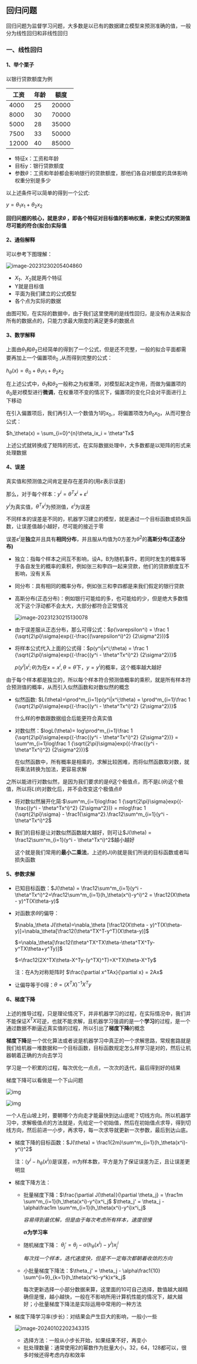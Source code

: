 ## 回归问题

回归问题为监督学习问题，大多数是以已有的数据建立模型来预测准确的值，一般分为线性回归和非线性回归

### 一、线性回归

#### 1、举个栗子

以银行贷款额度为例

| 工资  | 年龄 | 额度  |
| ----- | ---- | ----- |
| 4000  | 25   | 20000 |
| 8000  | 30   | 70000 |
| 5000  | 28   | 35000 |
| 7500  | 33   | 50000 |
| 12000 | 40   | 85000 |

- 特征x：工资和年龄
- 目标y：银行贷款额度
- 参数$\theta$：工资和年龄都会影响银行的贷款额度，那他们各自对额度的具体影响权重分别是多少

以上述条件可以简单的得到一个公式:

$y = \theta_1 x_1 + \theta_2 x_2$

**回归问题的核心，就是求$\theta$ ，即各个特征对目标值的影响权重，来使公式的预测值尽可能的符合(拟合)实际值**

#### 2、通俗解释

可以参考下图理解：

![image-20231230205404860](https://img2023.cnblogs.com/blog/2213660/202312/2213660-20231230205406737-1483645407.png)

- $X_1$、$X_2$就是两个特征
- Y就是目标值
- 平面为我们建立的公式模型
- 各个点为实际的数据

由图可知，在实际的数据中，由于我们这里使用的是线性回归，是没有办法来拟合所有的数据点的，只能力求最大限度的满足更多的数据点

#### 3、数学解释

上面由$\theta_1$和$\theta_2$已经简单的得到了一个公式，但是还不完整，一般的拟合平面都需要再加上一个偏置项$\theta_0$ ,从而得到完整的公式：

$h_\theta(x) = \theta_0 +  \theta_1 x_1 + \theta_2 x_2$

在上述公式中，$\theta_1$和$\theta_2$一般称之为权重项，对模型起决定作用，而做为偏置项的$\theta_0$是对模型进行**微调**，在权重项不变的情况下，偏置项的变化只会对平面进行上下移动

在引入偏置项后，我们再引入一个数值为1的$x_0$,，将偏置项改为$\theta_0x_0$，从而可整合公式：

$h_\theta(x) = \sum_{i=0}^{n}\theta_ix_i = \theta^Tx$

上述公式就转换成了矩阵的形式，在实际数据处理中，大多数都是以矩阵的形式来处理数据

#### 4、误差

真实值和预测值之间肯定是存在差异的(用$\varepsilon$表示误差)

那么，对于每个样本：$y^i = \theta^Tx^i + \varepsilon^i$

$y^i$为真实值，$\theta^Tx^i$为预测值，$\varepsilon^i$为误差

不同样本的误差是不同的，机器学习建立的模型，就是通过一个目标函数或损失函数，让误差值越小越好，尽可能的接近于零

误差$\varepsilon^i$是**独立**并且具有**相同分布**，并且服从均值为0方差为$\theta^2$的**高斯分布(正态分布)**

- 独立：指每个样本之间互不影响，设A，B为随机事件，若同时发生的概率等于各自发生的概率的乘积，例如张三和李四一起来贷款，他们的贷款额度互不影响，没有关系

- 同分布：具有相同的概率分布，例如张三和李四都是来我们假定的银行贷款

- 高斯分布(正态分布)：例如银行可能给的多，也可能给的少，但是绝大多数情况下这个浮动都不会太大，大部分都符合正常情况

  ![image-20231230215130078](https://img2023.cnblogs.com/blog/2213660/202312/2213660-20231230215131916-1728758500.png)

- 由于误差服从正态分布，那么可得公式：$p(\varepsilon^i) = \frac 1 {\sqrt{2\pi}\sigma}exp{(-\frac{(\varepsilon^i)^2} {2\sigma^2})}$

- 将样本公式代入上面的公式得：$p(y^i|x^i;\theta) = \frac 1 {\sqrt{2\pi}\sigma}exp{(-\frac{(y^i - \theta^Tx^i)^2} {2\sigma^2})}$

  $p(y^i|x^i;\theta)$为在$x=x^i,\theta=\theta$下，$y=y^i$的概率，这个概率越大越好

由于每个样本都是独立的，所以每个样本符合预测值概率的乘积，就是所有样本符合预测值的概率，从而引入似然函数和对数似然的概念

- 似然函数: $L(\theta)=\prod^m_{i=1}p(y^i|x^i;\theta) = \prod^m_{i=1}\frac 1 {\sqrt{2\pi}\sigma}exp{(-\frac{(y^i - \theta^Tx^i)^2} {2\sigma^2})}$

  什么样的参数跟数据组合后能更符合真实值

- 对数似然：$logL(\theta)= log\prod^m_{i=1}\frac 1 {\sqrt{2\pi}\sigma}exp{(-\frac{(y^i - \theta^Tx^i)^2} {2\sigma^2})} = \sum^m_{i=1}log\frac 1 {\sqrt{2\pi}\sigma}exp{(-\frac{(y^i - \theta^Tx^i)^2} {2\sigma^2})}$

  在似然函数中，所有概率是相乘的，求解比较困难，而将似然函数取对数，就将乘法转换为加法，更容易求解

之所以能进行对数似然，是因为我们要求的是$\theta$这个极值点，而不是$L(\theta)$这个极值，所以将$L(\theta)$对数化后，并不会改变这个极值点$\theta$

- 将对数似然展开化简:$\sum^m_{i=1}log\frac 1 {\sqrt{2\pi}\sigma}exp{(-\frac{(y^i - \theta^Tx^i)^2} {2\sigma^2})} = mlog\frac 1 {\sqrt{2\pi}\sigma} - \frac1{\sigma^2}.\frac12\sum^m_{i=1}(y^i - \theta^Tx^i)^2$

- 我们的目标是让对数似然函数越大越好，则可让$J(\theta) = \frac12\sum^m_{i=1}(y^i - \theta^Tx^i)^2$越小越好

  这个就是我们常用的**最小二乘法**，上述的$J(\theta)$就是我们所说的目标函数或者叫损失函数

#### 5、参数求解

- 已知目标函数：$J(\theta) = \frac12\sum^m_{i=1}(y^i - \theta^Tx^i)^2=\frac12\sum^m_{i=1}(h_\theta(x^i)-y^i)^2 = \frac12(X\theta - y)^T(X\theta-y)$

- 对函数求$\theta$的偏导：

  $\nabla_\theta J(\theta)=\nabla_\theta [\frac12(X\theta - y)^T(X\theta-y)]=\nabla_\theta[\frac12(\theta^TX^T-y^T)(X\theta-y)]$

  $=\nabla_\theta[\frac12(\theta^TX^TX\theta-\theta^TX^Ty-y^TX\theta+y^Ty)]$

  $=\frac12(2X^TX\theta-X^Ty-(y^TX)^T)=X^TX\theta-X^Ty$

  注：在A为对称矩阵时 $\frac{\partial x^TAx}{\partial x} = 2Ax$

- 让偏导等于0得：$\theta = (X^TX)^{-1}X^Ty$

#### 6、梯度下降

上述的推导过程，只是理论情况下，并非机器学习的过程，在实际情况中，我们并不能保证$X^TX$可逆，也就不能求解，且机器学习强调的是一个**学习**的过程，是一个通过数据不断逼近真实值的过程，所以引出了**梯度下降**的概念

**梯度下降**是一个优化算法或者说是机器学习中真正的一个求解思路，常规套路就是我们给机器一堆数据和一个目标函数，目标函数规定怎么样学习是对的，然后让机器朝着正确的方向去学习

学习是一个积累的过程，每次优化一点点，一次次的迭代，最后得到好的结果

梯度下降可以看做是一个下山问题

![img](https://img-blog.csdnimg.cn/20200710153500828.png?x-oss-process=image/watermark,type_ZmFuZ3poZW5naGVpdGk,shadow_10,text_aHR0cHM6Ly9ibG9nLmNzZG4ubmV0L2lxZHV0YW8=,size_16,color_FFFFFF,t_70)

![img](https://img-blog.csdnimg.cn/20200707090930753.png?x-oss-process=image/watermark,type_ZmFuZ3poZW5naGVpdGk,shadow_10,text_aHR0cHM6Ly9ibG9nLmNzZG4ubmV0L2lxZHV0YW8=,size_16,color_FFFFFF,t_70)

一个人在山坡上时，要朝哪个方向走才能最快到达山底呢？切线方向。所以机器学习中，求解极值点的方法就是，先给定一个初始值，然后在初始值点求导，得到切线方向，然后前进一小步，再求导，每一次求导就更新一次参数，最后到达山底。

- 梯度下降的目标函数：$J(\theta) = \frac1{2m}\sum^m_{i=1}(h_\theta(x^i)-y^i)^2$

  注：$(y^i-h_\theta(x^i))$是误差，m为样本数，平方是为了保证误差为正，且让误差更明显

- 梯度下降方法：

  - 批量梯度下降：$\frac{\partial J(\theta)}{\partial \theta_j} = \frac1m \sum^m_{i=1}(h_\theta(x^i)-y^i)x^i_j$ $\theta_j' = \theta_j - \alpha\frac1m \sum^m_{i=1}(h_\theta(x^i)-y^i)x^i_j$

    *容易得到最优解，但是由于每次考虑所有样本，速度很慢*

    **$\alpha$为学习率**

  - 随机梯度下降： $\theta_j' = \theta_j - \alpha(h_\theta(x^i)-y^i)x^i_j$

    *每次找一个样本，迭代速度快，但是不一定每次都朝着收敛的方向*

  - 小批量梯度下降法：$\theta_j' = \theta_j - \alpha\frac1{10} \sum^{i+9}_{k=1}(h_\theta(x^k)-y^k)x^k_j$

    每次更新选择一小部分数据来算，这里面的10可自己选择，数值越大越精确但是慢，越小越快，一般在不影响所用计算机性能的情况下，越大越好；小批量梯度下降法是实际运用中常用的一种方法

- 梯度下降学习率(步长)：对结果会产生巨大的影响，一般小一些

  ![image-20240102202343315](https://img2023.cnblogs.com/blog/2213660/202401/2213660-20240102202345090-682088405.png)

  - 选择方法：一般从小步长开始，如果结果不好，再变小
  - 批处理数量：通常使用2的幂数作为批量大小，32，64，128都可以，很多时候还得考虑内存和效率

